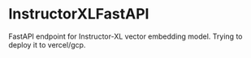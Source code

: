 # InstructorXLFastAPI

FastAPI endpoint for Instructor-XL vector embedding model. Trying to deploy it to vercel/gcp.
